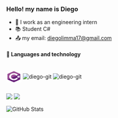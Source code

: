 ### Hello! my name is Diego

- 🏢 I work as an engineering intern
- 📚 Student C#
- 📤 my email: diegolimma17@gmail.com

#### 🤖 Languages and technology


<div style="display: inline_block"><br>
   <img align="center" alt="diego-Csharp" height="30" width="40" src="https://raw.githubusercontent.com/devicons/devicon/master/icons/csharp/csharp-original.svg"> 

  <img align="center" alt="diego-git" height="30" width="40" src="https://www.svgrepo.com/show/331760/sql-database-generic.svg"> 


  <img align="center" alt="diego-git" height="30" width="40" src="https://cdn.jsdelivr.net/gh/devicons/devicon@latest/icons/git/git-original.svg">

  

  
 

##

 
<div> 
 
   
  <a href = "emailto:diegolimma17@gmail.com"><img src="https://img.shields.io/badge/-Gmail-%23333?style=for-the-badge&logo=gmail&logoColor=white" target="_blank"></a>
  <a href="https://www.linkedin.com/in/diego-miranda-95b22b219/" target="_blank"><img src="https://img.shields.io/badge/-LinkedIn-%230077B5?style=for-the-badge&logo=linkedin&logoColor=white" target="_blank"></a> 
  
</div>

<p>
  <img 
    align="left" 
    alt="GitHub Stats" 
    height="200" 
    style="padding-right: 10px;" 
    src="https://github-readme-stats.vercel.app/api?username=Diegolim17&show_icons=true&theme=tokyonight&include_all_commits=true&locale=pt-br" 
  />
